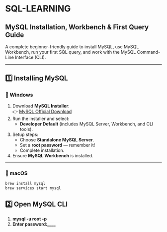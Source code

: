 # SQL-LEARNING

## MySQL Installation, Workbench & First Query Guide

A complete beginner-friendly guide to install MySQL, use MySQL Workbench, run your first SQL query, and work with the MySQL Command-Line Interface (CLI).

---

## 1️⃣ Installing MySQL

### 🔹 Windows
1. Download **MySQL Installer**:  
   👉 [MySQL Official Download](https://dev.mysql.com/downloads/installer/)
2. Run the installer and select:
   - **Developer Default** (includes MySQL Server, Workbench, and CLI tools).
3. Setup steps:
   - Choose **Standalone MySQL Server**.
   - Set a **root password** — remember it!
   - Complete installation.
4. Ensure **MySQL Workbench** is installed.

---

### 🔹 macOS
```bash
brew install mysql
brew services start mysql

```
## 2️⃣ Open MySQL CLI

1. **mysql -u root -p**
2. **Enter password:____**

```
